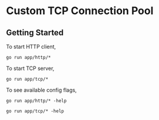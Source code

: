 # Custom TCP Connection Pool

## Getting Started

To start HTTP client,

`go run app/http/*`

To start TCP server,

`go run app/tcp/*`

To see available config flags,

`go run app/http/* -help`

`go run app/tcp/* -help`
